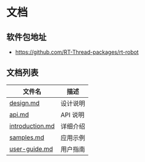 # 文档

## 软件包地址

- https://github.com/RT-Thread-packages/rt-robot

## 文档列表

| **文件名**                                                   | **描述** |
| ------------------------------------------------------------ | -------- |
| [design.md](./design.md) | 设计说明 |
| [api.md](./api.md) | API 说明 |
| [introduction.md](./introduction.md) | 详细介绍 |
| [samples.md](./samples.md) | 应用示例 |
| [user-guide.md](./user-guide.md) | 用户指南 |


